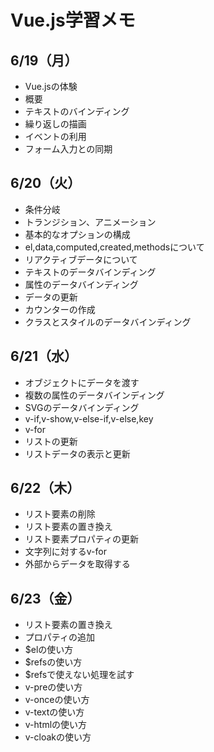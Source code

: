 # Vue.js学習メモ
## 6/19（月）
- Vue.jsの体験
- 概要
- テキストのバインディング
- 繰り返しの描画
- イベントの利用
- フォーム入力との同期

## 6/20（火）
- 条件分岐
- トランジション、アニメーション
- 基本的なオプションの構成
- el,data,computed,created,methodsについて
- リアクティブデータについて
- テキストのデータバインディング
- 属性のデータバインディング
- データの更新
- カウンターの作成
- クラスとスタイルのデータバインディング

## 6/21（水）
- オブジェクトにデータを渡す
- 複数の属性のデータバインディング
- SVGのデータバインディング
- v-if,v-show,v-else-if,v-else,key
- v-for
- リストの更新
- リストデータの表示と更新

## 6/22（木）
- リスト要素の削除
- リスト要素の置き換え
- リスト要素プロパティの更新
- 文字列に対するv-for
- 外部からデータを取得する

## 6/23（金）
- リスト要素の置き換え
- プロパティの追加
- $elの使い方
- $refsの使い方
- $refsで使えない処理を試す
- v-preの使い方
- v-onceの使い方
- v-textの使い方
- v-htmlの使い方
- v-cloakの使い方